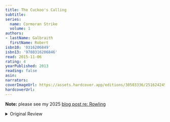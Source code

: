 ```yaml
---
title: The Cuckoo's Calling
subtitle:
series:
  name: Cormoran Strike
  volume: 1
authors:
- lastName: Galbraith
  firstName: Robert
isbn10: '0316206849'
isbn13: '9780316206846'
read: 2015-11-06
rating: 4
yearPublished: 2013
reading: false
asin:
narrators:
coverImageUrl: https://assets.hardcover.app/editions/30503336/2516242451446449.jpg
hardcoverUrl:
---
```


**Note:** please see my 2025 [blog post re: Rowling](/blog/2025-02-14/jk-rowling)

<details>
<summary>Original Review</summary>
I'm not really a crime novel reader, or whatever this genre would be called. I've listened to a few (listened to this on Audible as well) and they weren't awful but I found myself mostly impatient to know the end and be done with it. Here, I definitely wanted to know what happened but I also found the characters pretty entertaining and the process of getting there pretty fun.

I had no idea what to expect from Rowling in such a different genre, but she's a really good storyteller, and it showed here as it showed in the Potter books.

It wasn't a perfect book. But I think it knew its strengths and went with it – it didn't spend very long establishing Deeby Macc as a rapper, or go into much detail about his music, and I think that was a good choice, because that pretty much never ends well. Strike is a kind of cartoon of a private eye, but I loved it. It was good pulp. I mean, basically that's it. It was a fun read. I'll read the next one.
</details>
